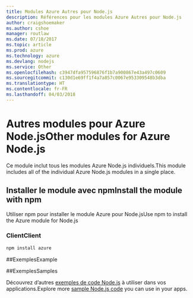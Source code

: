 ```yaml
---
title: Modules Azure Autres pour Node.js
description: Références pour les modules Azure Autres pour Node.js
author: craigshoemaker
ms.author: cshoe
manager: routlaw
ms.date: 07/18/2017
ms.topic: article
ms.prod: azure
ms.technology: azure
ms.devlang: nodejs
ms.service: Other
ms.openlocfilehash: c3947dfa957596876f1b7a900867e43a497c0609
ms.sourcegitcommit: c130d1e69ff1f4a7a857c0067e953309548b3dba
ms.translationtype: HT
ms.contentlocale: fr-FR
ms.lasthandoff: 04/03/2018
---
```

# <a name="other-modules-for-azure-nodejs"></a><span data-ttu-id="89fed-103">Autres modules pour Azure Node.js</span><span class="sxs-lookup"><span data-stu-id="89fed-103">Other modules for Azure Node.js</span></span>

<span data-ttu-id="89fed-104">Ce module inclut tous les modules Azure Node.js individuels.</span><span class="sxs-lookup"><span data-stu-id="89fed-104">This module includes all of the individual Azure Node.js modules in a single place.</span></span>

## <a name="install-the-module-with-npm"></a><span data-ttu-id="89fed-105">Installer le module avec npm</span><span class="sxs-lookup"><span data-stu-id="89fed-105">Install the module with npm</span></span>

<span data-ttu-id="89fed-106">Utiliser npm pour installer le module Azure pour Node.js</span><span class="sxs-lookup"><span data-stu-id="89fed-106">Use npm to install the Azure module for Node.js</span></span>

### <a name="client"></a><span data-ttu-id="89fed-107">Client</span><span class="sxs-lookup"><span data-stu-id="89fed-107">Client</span></span>

```bash
npm install azure
```

##<a name="example"></a><span data-ttu-id="89fed-108">Exemples</span><span class="sxs-lookup"><span data-stu-id="89fed-108">Example</span></span>

##<a name="samples"></a><span data-ttu-id="89fed-109">Exemples</span><span class="sxs-lookup"><span data-stu-id="89fed-109">Samples</span></span>

<span data-ttu-id="89fed-110">Découvrez d’autres [exemples de code Node.js](https://azure.microsoft.com/resources/samples/?platform=nodejs) à utiliser dans vos applications.</span><span class="sxs-lookup"><span data-stu-id="89fed-110">Explore more [sample Node.js code](https://azure.microsoft.com/resources/samples/?platform=nodejs) you can use in your apps.</span></span>
